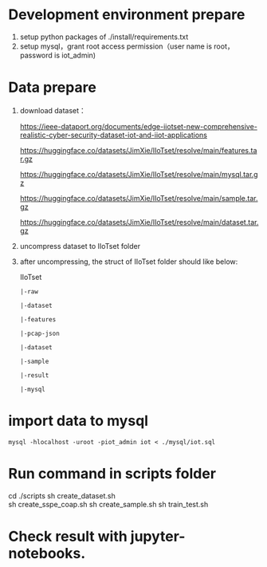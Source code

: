 # Development environment prepare
1. setup python packages of ./install/requirements.txt
2. setup mysql，grant root access permission（user name is root，password is iot_admin)
# Data prepare
1. download dataset：

   https://ieee-dataport.org/documents/edge-iiotset-new-comprehensive-realistic-cyber-security-dataset-iot-and-iiot-applications

   https://huggingface.co/datasets/JimXie/IIoTset/resolve/main/features.tar.gz

   https://huggingface.co/datasets/JimXie/IIoTset/resolve/main/mysql.tar.gz

   https://huggingface.co/datasets/JimXie/IIoTset/resolve/main/sample.tar.gz

   https://huggingface.co/datasets/JimXie/IIoTset/resolve/main/dataset.tar.gz

2. uncompress dataset to IIoTset folder
   
3. after uncompressing, the struct of IIoTset folder should like below:

   IIoTset

       |-raw

       |-dataset

       |-features

       |-pcap-json

       |-dataset

       |-sample

       |-result

       |-mysql

# import data to mysql
    mysql -hlocalhost -uroot -piot_admin iot < ./mysql/iot.sql
   
# Run command in scripts folder
   cd ./scripts
   sh create_dataset.sh  
   sh create_sspe_coap.sh
   sh create_sample.sh
   sh train_test.sh
# Check result with jupyter-notebooks.
